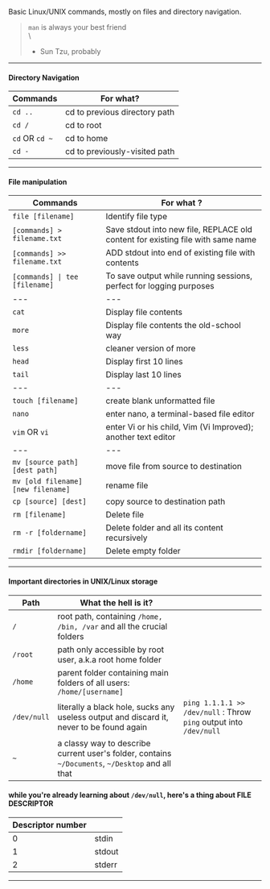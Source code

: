 Basic Linux/UNIX commands, mostly on files and directory navigation. 

>`man` is always your best friend\
> \
>	- Sun Tzu, probably


---
#### Directory Navigation

| Commands | For what? | 
| --- | --- | 
| `cd ..` | cd to previous directory path | 
| `cd /` | cd to root | 
| `cd` OR `cd ~` | cd to home | 
| `cd -` | cd to previously-visited path | 

---
#### File manipulation

| Commands | For what ? |
| --- | --- | 
| `file [filename]` | Identify file type |
| `[commands] > filename.txt ` | Save stdout into new file, REPLACE old content for existing file with same name |
| `[commands] >> filename.txt` | ADD stdout into end of existing file with contents |
| `[commands] \| tee [filename]` | To save output while running sessions, perfect for logging purposes |
| --- | --- |
| `cat` | Display file contents |
| `more` | Display file contents the old-school way|
| `less` | cleaner version of more|
| `head` | Display first 10 lines|
| `tail` | Display last 10 lines |
| --- | --- | --- |
| `touch [filename]` | create blank unformatted file |  
| `nano` | enter nano, a terminal-based file editor |
| `vim` OR `vi` | enter Vi or his child, Vim (Vi Improved); another text editor |
| --- | --- | --- |
| `mv [source path] [dest path]` | move file from source to destination |
| `mv [old filename] [new filename] ` | rename file |
| `cp [source] [dest]` | copy source to destination path |
| `rm [filename]` | Delete file |
| `rm -r [foldername]` | Delete folder and all its content recursively|
| `rmdir [foldername]` | Delete empty folder

---
#### Important directories in UNIX/Linux storage

| Path | What the hell is it? | |
| --- | --- | --- |
| `/` | root path, containing `/home, /bin, /var` and all the crucial folders |
| `/root` | path only accessible by root user, a.k.a root home folder |
| `/home` | parent folder containing main folders of all users: `/home/[username]` |
| `/dev/null` | literally a black hole, sucks any useless output and discard it, never to be found again | `ping 1.1.1.1 >> /dev/null` : Throw `ping` output into `/dev/null`|
| `~` | a classy way to describe current user's folder, contains `~/Documents`, `~/Desktop` and all that |

#### while you're already learning about `/dev/null`, here's a thing about FILE DESCRIPTOR

| Descriptor number |  |
| --- | --- |
| 0 | stdin |
| 1 | stdout | 
| 2 | stderr |


---

